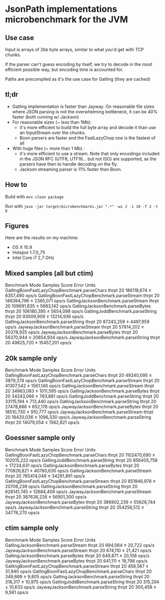 # JsonPath implementations microbenchmark for the JVM

## Use case

Input is arrays of 2kb byte arrays, similar to what you'd get with TCP chunks.

If the parser can't guess encoding by itself, we try to decode in the most efficient possible way, but encoding time is accounted for.

Paths are precompiled as it's the use case for Gatling (they are cached)

## tl;dr

* Gatling implementation is faster than Jayway. On reasonable file sizes where JSON parsing is not the overwhelming bottleneck, it can be 40% faster (both running w/ Jackson)
* For reasonable sizes (~ less than 1Mb):
  * it's more efficient to build the full byte array and decode it than use an InputStream over the chunks.
  * Boon parsers are faster and the FastLazyChop one is the fastest of all
* With huge files (~ more than 1 Mb) :
  * it's more efficient to use a stream. Note that only encodings included in the JSON RFC (UTF8, UTF16... but not ISO) are supported, as the parsers have then to handle decoding on the fly.
  * Jackson streaming parser is 11% faster than Boon.

## How to

Build with `mvn clean package`

Run with `java -jar target/microbenchmarks.jar ".*" -wi 2 -i 10 -f 2 -t 8`

## Figures

Here are the results on my machine:

* OS X 10.9
* Hotspot 1.7.0_75
* Intel Core i7 2,7 GHz

## Mixed samples (all but ctim)

Benchmark                                        Mode  Samples       Score       Error  Units
GatlingBoonFastLazyChopBenchmark.parseChars     thrpt       20  186118,674 ±  8357,490  ops/s
GatlingBoonFastLazyChopBenchmark.parseStream    thrpt       20  149394,796 ±  2365,071  ops/s
GatlingJacksonBenchmark.parseStream             thrpt       20  109691,835 ±  5683,142  ops/s
GatlingJacksonBenchmark.parseBytes              thrpt       20  106180,395 ±  5654,098  ops/s
GatlingJoddBenchmark.parseString                thrpt       20   93009,909 ± 13214,936  ops/s
GatlingJacksonBenchmark.parseString             thrpt       20   87243,259 ±  4497,959  ops/s
JaywayJacksonBenchmark.parseStream              thrpt       20   57914,202 ± 20378,925  ops/s
JaywayJacksonBenchmark.parseBytes               thrpt       20   56370,944 ± 20854,934  ops/s
JaywayJacksonBenchmark.parseString              thrpt       20   49825,720 ± 15457,201  ops/s

## 20k sample only

Benchmark                                        Mode  Samples      Score      Error  Units
GatlingBoonFastLazyChopBenchmark.parseChars     thrpt       20  49240,095 ± 3879,274  ops/s
GatlingBoonFastLazyChopBenchmark.parseStream    thrpt       20  41307,542 ± 1561,146  ops/s
GatlingJacksonBenchmark.parseStream             thrpt       20  34963,083 ± 1011,595  ops/s
GatlingJacksonBenchmark.parseBytes              thrpt       20  34243,066 ±  763,881  ops/s
GatlingJoddBenchmark.parseString                thrpt       20  33115,194 ±  713,440  ops/s
GatlingJacksonBenchmark.parseString             thrpt       20  27478,888 ±  652,178  ops/s
JaywayJacksonBenchmark.parseBytes               thrpt       20  18510,730 ±  910,777  ops/s
JaywayJacksonBenchmark.parseStream              thrpt       20  18420,036 ± 1096,330  ops/s
JaywayJacksonBenchmark.parseString              thrpt       20  14079,054 ± 1562,821  ops/s

## Goessner sample only

Benchmark                                        Mode  Samples        Score        Error  Units
GatlingBoonFastLazyChopBenchmark.parseChars     thrpt       20  1102470,690 ± 102015,222  ops/s
GatlingJoddBenchmark.parseString                thrpt       20   856405,758 ±  17234,631  ops/s
GatlingJacksonBenchmark.parseBytes              thrpt       20   770826,821 ±  40780,630  ops/s
GatlingJacksonBenchmark.parseStream             thrpt       20   765414,049 ±  34291,891  ops/s
GatlingBoonFastLazyChopBenchmark.parseStream    thrpt       20   651946,978 ±  20706,239  ops/s
GatlingJacksonBenchmark.parseString             thrpt       20   628141,745 ±  12684,409  ops/s
JaywayJacksonBenchmark.parseStream              thrpt       20   387636,226 ±  56901,300  ops/s
JaywayJacksonBenchmark.parseBytes               thrpt       20   386902,239 ±  55626,744  ops/s
JaywayJacksonBenchmark.parseString              thrpt       20   354256,512 ±  34778,270  ops/s

## ctim sample only

Benchmark                                        Mode  Samples    Score    Error  Units
GatlingJacksonBenchmark.parseStream             thrpt       20  694,064 ± 20,722  ops/s
JaywayJacksonBenchmark.parseStream              thrpt       20  674,110 ± 21,421  ops/s
GatlingJacksonBenchmark.parseBytes              thrpt       20  649,871 ± 20,108  ops/s
JaywayJacksonBenchmark.parseBytes               thrpt       20  641,111 ± 19,798  ops/s
GatlingBoonFastLazyChopBenchmark.parseStream    thrpt       20  458,567 ± 31,940  ops/s
GatlingBoonFastLazyChopBenchmark.parseChars     thrpt       20  349,869 ±  9,805  ops/s
GatlingJacksonBenchmark.parseString             thrpt       20  318,317 ± 10,975  ops/s
GatlingJoddBenchmark.parseString                thrpt       20  315,294 ± 10,633  ops/s
JaywayJacksonBenchmark.parseString              thrpt       20  300,458 ±  9,581  ops/s
